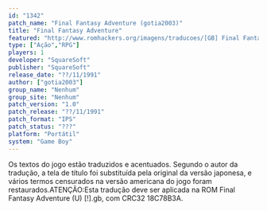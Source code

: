 ```yaml
---
id: "1342"
patch_name: "Final Fantasy Adventure (gotia2003)"
title: "Final Fantasy Adventure"
featured: "http://www.romhackers.org/imagens/traducoes/[GB] Final Fantasy Adventure - gotia2003 - 1.png"
type: ["Ação","RPG"]
players: 1
developer: "SquareSoft"
publisher: "SquareSoft"
release_date: "??/11/1991"
author: ["gotia2003"]
group_name: "Nenhum"
group_site: "Nenhum"
patch_version: "1.0"
patch_release: "??/11/1991"
patch_format: "IPS"
patch_status: "???"
platform: "Portátil"
system: "Game Boy"
---
```


Os textos do jogo estão traduzidos e acentuados. Segundo o autor da tradução, a tela de título foi substituída pela original da versão japonesa, e vários termos censurados na versão americana do jogo foram restaurados.ATENÇÃO:Esta tradução deve ser aplicada na ROM Final Fantasy Adventure (U) [!].gb, com CRC32 18C78B3A.